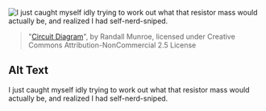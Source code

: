 ![I just caught myself idly trying to work out what that resistor mass would actually be, and realized I had self-nerd-sniped.](https://imgs.xkcd.com/comics/circuit_diagram.png)
> "[Circuit Diagram](https://xkcd.com/730/)", by Randall Munroe, licensed under Creative Commons Attribution-NonCommercial 2.5 License

## Alt Text
I just caught myself idly trying to work out what that resistor mass would actually be, and realized I had self-nerd-sniped.

